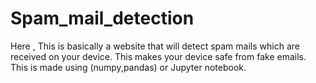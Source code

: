 # Spam_mail_detection
Here , This is basically a website that will detect spam mails which are received on your device. This makes your device safe from fake emails.
This is made using (numpy,pandas) or Jupyter notebook.
